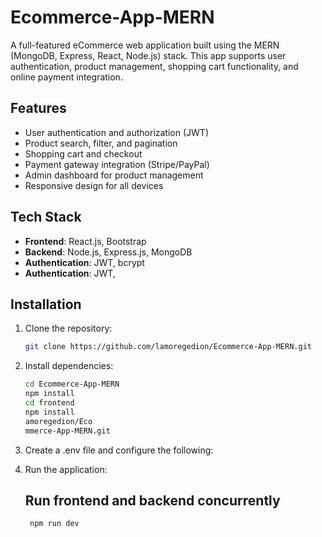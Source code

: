 # Ecommerce-App-MERN

A full-featured eCommerce web application built using the MERN (MongoDB, Express, React, Node.js) stack. This app supports user authentication, product management, shopping cart functionality, and online payment integration.

## Features

- User authentication and authorization (JWT)
- Product search, filter, and pagination
- Shopping cart and checkout
- Payment gateway integration (Stripe/PayPal)
- Admin dashboard for product management
- Responsive design for all devices

## Tech Stack

- **Frontend**: React.js, Bootstrap
- **Backend**: Node.js, Express.js, MongoDB
- **Authentication**: JWT, bcrypt
- **Authentication**: JWT,

## Installation

1. Clone the repository:
   ```bash
   git clone https://github.com/lamoregedion/Ecommerce-App-MERN.git

2. Install dependencies:
   ```bash
   cd Ecommerce-App-MERN
   npm install
   cd frontend
   npm install
   amoregedion/Eco
   mmerce-App-MERN.git
   
3. Create a .env file and configure the following:
   
5. Run the application:
    ## Run frontend and backend concurrently
   ```bash
    npm run dev




